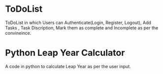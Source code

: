 # ToDoList
ToDoList in which Users can Authenticate(Login, Register, Logout), Add Tasks , Task Discription, Mark them as complete and Incomplete as per the convineince.
# Python Leap Year Calculator
A code in python to calculate Leap Year as per the user input.
